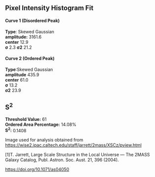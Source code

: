 ## Pixel Intensity Histogram Fit

#### Curve 1 (Disordered Peak)
**Type**: Skewed Gaussian\
**amplitude:** 3161.6\
**center** 12.9\
**σ** 2.3
**σ2** 21.2


#### Curve 2 (Ordered Peak)
**Type**:Skewed Gaussian\
**amplitude** 435.9\
**center** 61.0\
**σ** 13.2\
**σ2** 23.9


## S<sup>2</sup>
**Threshold Value:** 61\
**Ordered Area Percentage:** 14.08%\
**S<sup>2</sup>:** 0.1408




Image used for analysis obtained from https://wise2.ipac.caltech.edu/staff/jarrett/2mass/XSCz/pview.html

[1]T. Jarrett, Large Scale Structure in the Local Universe — The 2MASS Galaxy Catalog, Publ. Astron. Soc. Aust. 21, 396 (2004).

https://doi.org/10.1071/as04050